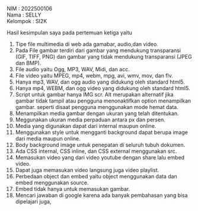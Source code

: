 NIM      : 2022500106 <br>
Nama     : SELLY <br>
Kelompok : SI2K <br>

Hasil kesimpulan saya pada pertemuan ketiga yaitu <br>
1. Tipe file multimedia di web ada gamabar, audio,dan video.
2. Pada File gambar terdiri dari gambar yang mendukung transparansi (GIF, TIFF, PNG) dan gambar yang tidak mendukung transparansi (JPEG dan BMP).
3. File audio yaitu Ogg, MP3, WAV, Midi, dan acc.
4. File video yaitu MPEG, mp4, webm, mpg, avi, wmv, mov, dan flv.
5. Hanya mp3, WAV, dan ogg audio yang didukung oleh standard html5.
6. Hanya mp4, WEBM, dan ogg video yang didukung oleh standard html5.
7. Script untuk gambar hanya IMG scr. Alt merupakan alternatif jika gambar tidak tampil atau pengguna menonaktifkan option menampilkan gambar. seperti disaat pengguna menggunakan mode hemat data.
8. Menampilkan media gambar dengan ukuran yang telah ditentukan.
9. Meggunakan ukuran media perpaduan antara px dan persen.
10. Media yang digunakan dapat dari internal maupun online.
11. Menggunakan style untuk mengganti background dapat berupa image dari media maupun online.
12. Body background image untuk penepatan di seluruh tubuh dokumen.
13. Ada CSS internal, CSS inline, dan CSS external menggunakan src.
14. Memasukan video yang dari video youtube dengan share lalu embed video.
15. Dapat juga memasukan video langsung juga video playlist.
16. Perbedaan object dan embed yaitu object menggunakan data dan embed menggunakan source.
17. Embed tidak hanya untuk memasukan gambar.
18. Mencari jawaban di google karena ada banyak pembahasan yang bisa dipelajari juga,
